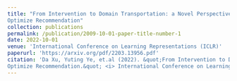 ```yaml
---
title: "From Intervention to Domain Transportation: a Novel Perspective to
Optimize Recommendation"
collection: publications
permalink: /publication/2009-10-01-paper-title-number-1
date: 2022-10-01
venue: 'International Conference on Learning Representations (ICLR)'
paperurl: 'https://arxiv.org/pdf/2203.13956.pdf'
citation: 'Da Xu, Yuting Ye, et.al (2022). &quot;From Intervention to Domain Transportation: a Novel Perspective to
Optimize Recommendation.&quot; <i> International Conference on Learning Representations (ICLR)<i>; ber 2.&quot; '
---
```


